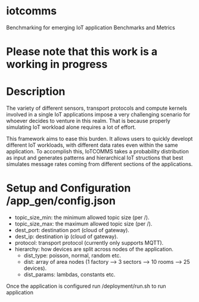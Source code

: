 # iotcomms
Benchmarking for emerging IoT application​ Benchmarks and Metrics​

# Please note that this work is a working in progress

# Description

The variety of different sensors, transport protocols and compute kernels involved in a single IoT applications impose a very challenging scenario for whoever decides to venture in this realm. That is because properly simulating IoT workload alone requires a lot of effort.

This framework aims to ease this burden. It allows users to quickly developt different IoT workloads, with different data rates even within the same application. To accomplish this, IoTCOMMS takes a probability distribution as input and generates patterns and hierarchical IoT structions that best simulates message rates coming from different sections of the applications.

# Setup and Configuration /app_gen/config.json

- topic_size_min: the minimum allowed topic size (per /). 
- topic_size_max: the maximum allowed topic size (per /).
- dest_port: destination port (cloud of gateway).
- dest_ip: destination ip (cloud of gateway).
- protocol: transport protocol (currently only supports MQTT).
- hierarchy: how devices are split across nodes of the application.
  - dist_type: poisson, normal, random etc.
  - dist: array of area nodes (1 factory --> 3 sectors --> 10 rooms --> 25 devices).
  - dist_params: lambdas, constants etc.
 
Once the application is configured run /deployment/run.sh to run application  
